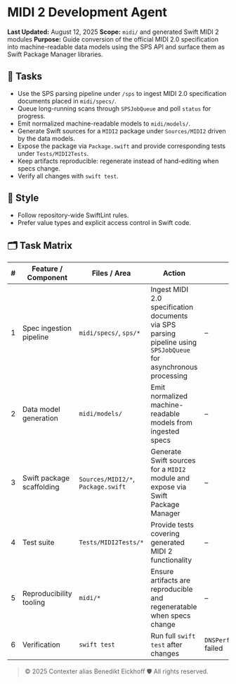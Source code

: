 # MIDI 2 Development Agent

**Last Updated:** August 12, 2025
**Scope:** `midi/` and generated Swift MIDI 2 modules
**Purpose:** Guide conversion of the official MIDI 2.0 specification into machine-readable data models using the SPS API and surface them as Swift Package Manager libraries.

## 🎯 Tasks
- Use the SPS parsing pipeline under `/sps` to ingest MIDI 2.0 specification documents placed in `midi/specs/`.
- Queue long-running scans through `SPSJobQueue` and poll `status` for progress.
- Emit normalized machine-readable models to `midi/models/`.
- Generate Swift sources for a `MIDI2` package under `Sources/MIDI2` driven by the data models.
- Expose the package via `Package.swift` and provide corresponding tests under `Tests/MIDI2Tests`.
- Keep artifacts reproducible: regenerate instead of hand-editing when specs change.
- Verify all changes with `swift test`.

## 📝 Style
- Follow repository-wide SwiftLint rules.
- Prefer value types and explicit access control in Swift code.

## 🗂 Task Matrix

| # | Feature / Component        | Files / Area                              | Action | Problems | Results | Status |
|---|---------------------------|-------------------------------------------|--------|----------|---------|--------|
| 1 | Spec ingestion pipeline   | `midi/specs/`, `sps/*`                     | Ingest MIDI 2.0 specification documents via SPS parsing pipeline using `SPSJobQueue` for asynchronous processing | – | – | TODO |
| 2 | Data model generation     | `midi/models/`                             | Emit normalized machine-readable models from ingested specs | – | – | TODO |
| 3 | Swift package scaffolding | `Sources/MIDI2/*`, `Package.swift`         | Generate Swift sources for a `MIDI2` module and expose via Swift Package Manager | – | Package and tests scaffolded | DONE |
| 4 | Test suite                | `Tests/MIDI2Tests/*`                       | Provide tests covering generated MIDI 2 functionality | – | Basic index loading test added | TODO |
| 5 | Reproducibility tooling   | `midi/*`                                   | Ensure artifacts are reproducible and regeneratable when specs change | – | – | TODO |
| 6 | Verification              | `swift test`                               | Run full `swift test` after changes | `DNSPerformanceTests.testConcurrentQueries` failed | – | TODO |


> © 2025 Contexter alias Benedikt Eickhoff 🛡️ All rights reserved.
